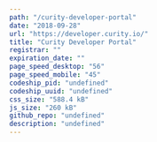 ```yaml
---
path: "/curity-developer-portal"
date: "2018-09-28"
url: "https://developer.curity.io/"
title: "Curity Developer Portal"
registrar: ""
expiration_date: ""
page_speed_desktop: "56"
page_speed_mobile: "45"
codeship_pid: "undefined"
codeship_uuid: "undefined"
css_size: "588.4 kB"
js_size: "260 kB"
github_repo: "undefined"
description: "undefined"
---
```


